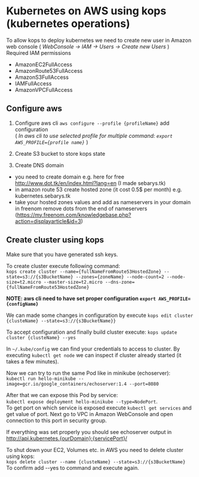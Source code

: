 # Kubernetes on AWS using kops (kubernetes operations)

To allow kops to deploy kubernetes we need to create new user in Amazon web console ( *WebConsole -> IAM -> Users -> Create new Users* ) </br>
Required IAM permissions
- AmazonEC2FullAccess
- AmazonRoute53FullAccess
- AmazonS3FullAccess
- IAMFullAccess
- AmazonVPCFullAccess

## Configure aws

1. Configure aws cli
`aws configure --profile {profileName}` add configuration </br> ( *In aws cli to use selected profile for multiple command: `export AWS_PROFILE={profile name}`* )

2. Create S3 bucket to store kops state

3. Create DNS domain
 - you need to create domain e.g. here for free http://www.dot.tk/en/index.html?lang=en (I made sebarys.tk)
 - in amazon route 53 create hosted zone (it cost 0.5$ per month) e.g. kubernetes.sebarys.tk
 - take your hosted zones values and add as nameservers in your domain in freenom remove dots from the end of nameservers (https://my.freenom.com/knowledgebase.php?action=displayarticle&id=3)

## Create cluster using kops

Make sure that you have generated ssh keys.

To create cluster execute following command: </br>
`kops create cluster --name={fullNameFromRoute53HostedZone} --state=s3://{s3BucketName} --zones={zoneName} --node-count=2 --node-size=t2.micro --master-size=t2.micro --dns-zone={fullNameFromRoute53HostedZone}`

**NOTE: aws cli need to have set proper configuration `export AWS_PROFILE={configName}`**

We can made some changes in configuration by execute `kops edit cluster {clusteName} --state=s3://{s3BucketName}}`

To accept configuration and finally build cluster execute: `kops update cluster {clusteName} --yes`

In `~/.kube/config` we can find your credentials to access to cluster.
By executing `kubectl get node` we can inspect if cluster already started (it takes a few minutes).

Now we can try to run the same Pod like in minikube (echoserver): </br>
`kubectl run hello-minikube --image=gcr.io/google_containers/echoserver:1.4 --port=8080`

After that we can expose this Pod by service: </br>
`kubectl expose deployment hello-minikube --type=NodePort`. </br>
To get port on which service is exposed execute `kubectl get services` and get value of port. Next go to VPC in Amazon WebConsole and open connection to this port in security group.

If everything was set properly you should see echoserver output in http://api.kubernetes.{ourDomain}:{servicePort}/

To shut down your EC2, Volumes etc. in AWS you need to delete cluster using kops: </br>
`kops delete cluster --name {clusteName} --state=s3://{s3BucketName}` </br>
To confirm add --yes to command and execute again.
